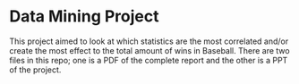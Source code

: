 # Data Mining Project
This project aimed to look at which statistics are the most correlated and/or create the most effect to the total amount of wins in Baseball.
There are two files in this repo; one is a PDF of the complete report and the other is a PPT of the project.
